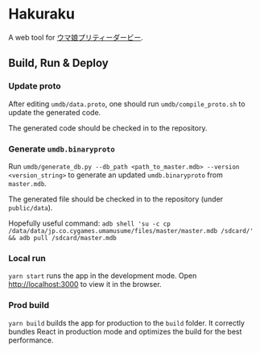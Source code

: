 # Hakuraku

A web tool for [ウマ娘プリティーダービー](https://umamusume.jp/).

## Build, Run & Deploy

### Update proto

After editing `umdb/data.proto`, one should run `umdb/compile_proto.sh` to update the generated code.

The generated code should be checked in to the repository.

### Generate `umdb.binaryproto`

Run `umdb/generate_db.py --db_path <path_to_master.mdb> --version <version_string>` to generate an
updated `umdb.binaryproto` from `master.mdb`.

The generated file should be checked in to the repository (under `public/data`).

Hopefully useful command:
`adb shell 'su -c cp /data/data/jp.co.cygames.umamusume/files/master/master.mdb /sdcard/' && adb pull /sdcard/master.mdb`

### Local run

`yarn start` runs the app in the development mode. Open [http://localhost:3000](http://localhost:3000) to view it in the
browser.

### Prod build

`yarn build` builds the app for production to the `build` folder. It correctly bundles React in production mode and
optimizes the build for the best performance.
